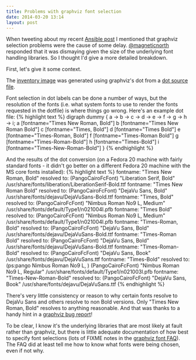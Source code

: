 ```yaml
---
title: Problems with graphviz font selection
date: 2014-03-20 13:14
layout: post
---
```

When tweeting about my recent [Ansible post](/2014/03/17/ansible-layered-configuration-for-aws.html)
I mentioned that graphviz selection problems were the cause of some delay. [@magneticnorth](https://twitter.com/magneticnorth)
responded that it was dismaying given the size of the underlying font handling libraries. So I thought I'd give a more detailed
breakdown.

First, let's give it some context.

The [inventory image](/images/inventory.png) was generated using graphviz's dot from 
a [dot source file](https://github.com/willthames/willthames.github.io/blob/master/dot/inventory.dot).

Font selection in dot labels can be done a number of ways, but the resolution of the fonts (i.e. 
what system fonts to use to render the fonts requested in the dotfile) is where things go wrong. 
Here's an example dot file:
{% highlight text %}
digraph dummy { 
  a -> b -> c -> d -> e -> f -> g -> h -> i;
  a [fontname="Times New Roman, Bold"]
  b [fontname="Times New Roman Bold"]
  c [fontname="Times, Bold"]
  d [fontname="Times Bold"]
  e [fontname="Times-Roman, Bold"]
  f [fontname="Times-Roman Bold"]
  g [fontname="Times-Roman-Bold"]
  h [fontname="Times-Bold"]
  i [fontname="Times-New-Roman-Bold"]
}
{% endhighlight %}

And the results of the dot conversion (on a Fedora 20 machine with fairly standard fonts - it didn't
go better on a different Fedora 20 machine with the MS core fonts installed):
{% highlight text %}
fontname: "Times New Roman, Bold" resolved to: (PangoCairoFcFont) "Liberation Serif, Bold" /usr/share/fonts/liberation/LiberationSerif-Bold.ttf
fontname: "Times New Roman Bold" resolved to: (PangoCairoFcFont) "DejaVu Sans, Bold" /usr/share/fonts/dejavu/DejaVuSans-Bold.ttf
fontname: "Times, Bold" resolved to: (PangoCairoFcFont) "Nimbus Roman No9 L, Medium" /usr/share/fonts/default/Type1/n021004l.pfb
fontname: "Times Bold" resolved to: (PangoCairoFcFont) "Nimbus Roman No9 L, Medium" /usr/share/fonts/default/Type1/n021004l.pfb
fontname: "Times-Roman, Bold" resolved to: (PangoCairoFcFont) "DejaVu Sans, Bold" /usr/share/fonts/dejavu/DejaVuSans-Bold.ttf
fontname: "Times-Roman Bold" resolved to: (PangoCairoFcFont) "DejaVu Sans, Bold" /usr/share/fonts/dejavu/DejaVuSans-Bold.ttf
fontname: "Times-Roman-Bold" resolved to: (PangoCairoFcFont) "DejaVu Sans, Book" /usr/share/fonts/dejavu/DejaVuSans.ttf
fontname: "Times-Bold" resolved to: (ps:pango  Nimbus Roman No9 L, ) (PangoCairoFcFont) "Nimbus Roman No9 L, Regular" /usr/share/fonts/default/Type1/n021003l.pfb
fontname: "Times-New-Roman-Bold" resolved to: (PangoCairoFcFont) "DejaVu Sans, Book" /usr/share/fonts/dejavu/DejaVuSans.ttf
{% endhighlight %}

There's very little consistency or reason to why certain fonts resolve to DejaVu Sans and others resolve to non Bold versions.
Only "Times New Roman, Bold" resolves to anything reasonable. And that was thanks to a handy hint in a 
[graphviz bug report](http://www.graphviz.org/bugs/b1304.html)!

To be clear, I know it's the underlying libraries that are most likely at fault rather than graphviz, but there is little
adequate documentation of how best to specify font selections (lots of FIXME notes in the [graphviz font FAQ](http://www.graphviz.org/doc/fontfaq.txt)). 
The FAQ did at least tell me how to know what fonts were being chosen, even if not why. 


